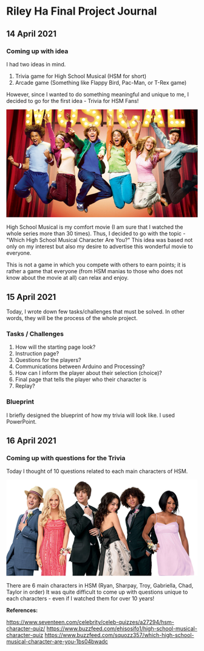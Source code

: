 # Riley Ha Final Project Journal

## 14 April 2021

### Coming up with idea

I had two ideas in mind.
1) Trivia game for High School Musical (HSM for short)
2) Arcade game (Something like Flappy Bird, Pac-Man, or T-Rex game)

However, since I wanted to do something meaningful and unique to me, I decided to go for the first idea - Trivia for HSM Fans! 

![](Images/hsm1.jpeg)

High School Musical is my comfort movie (I am sure that I watched the whole series more than 30 times). Thus, I decided to go with the topic - "Which High School Musical Character Are You?" This idea was based not only on my interest but also my desire to advertise this wonderful movie to everyone.


This is not a game in which you compete with others to earn points; it is rather a game that everyone (from HSM manias to those who does not know about the movie at all) can relax and enjoy. 

## 15 April 2021

Today, I wrote down few tasks/challenges that must be solved. In other words, they will be the process of the whole project.

### Tasks / Challenges

1. How will the starting page look? 
2. Instruction page?
3. Questions for the players?
4. Communications between Arduino and Processing?
5. How can I inform the player about their selection (choice)?
6. Final page that tells the player who their character is
7. Replay?

### Blueprint

I briefly designed the blueprint of how my trivia will look like. 
I used PowerPoint. 

## 16 April 2021

### Coming up with questions for the Trivia

Today I thought of 10 questions related to each main characters of HSM. 

![](Images/characters.jpeg)

There are 6 main characters in HSM (Ryan, Sharpay, Troy, Gabriella, Chad, Taylor in order)
It was quite difficult to come up with questions unique to each characters - even if I watched them for over 10 years!

**References:**

https://www.seventeen.com/celebrity/celeb-quizzes/a27294/hsm-character-quiz/
https://www.buzzfeed.com/ehisosifo1/high-school-musical-character-quiz
https://www.buzzfeed.com/squozz357/which-high-school-musical-character-are-you-1bs04bwadc
